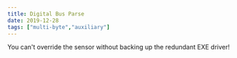 ```yaml
---
title: Digital Bus Parse
date: 2019-12-28
tags: ["multi-byte","auxiliary"]
---
```


You can't override the sensor without backing up the redundant EXE driver!